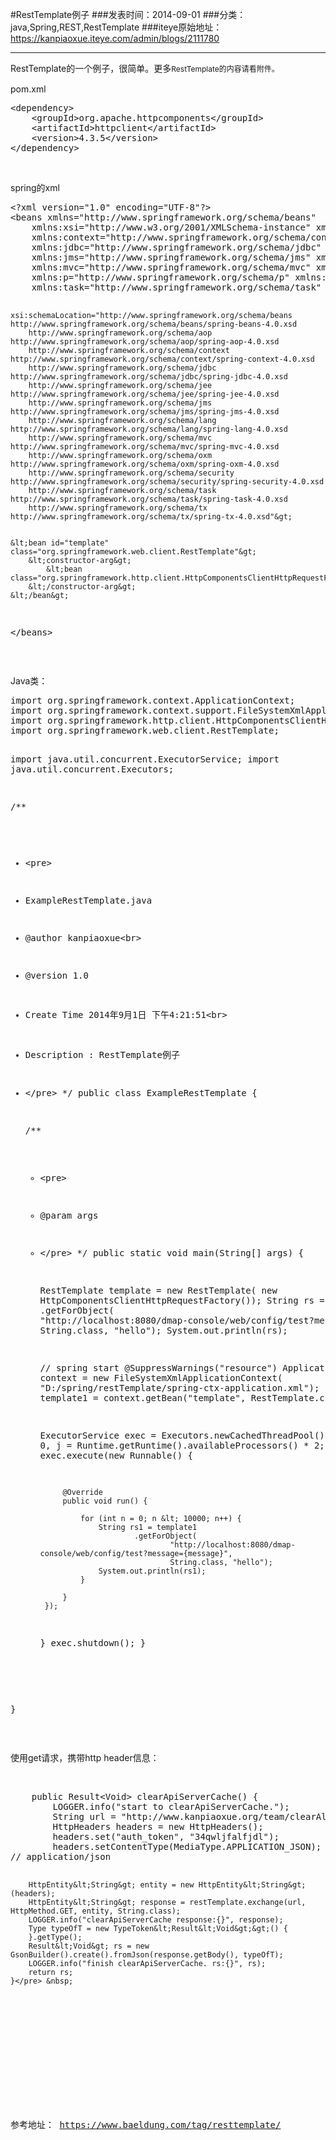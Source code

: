 #RestTemplate例子
###发表时间：2014-09-01
###分类：java,Spring,REST,RestTemplate
###iteye原始地址：<a href="https://kanpiaoxue.iteye.com/admin/blogs/2111780" target="_blank">https://kanpiaoxue.iteye.com/admin/blogs/2111780</a>

---

<div class="iteye-blog-content-contain" style="font-size: 14px;"> 
 <p>RestTemplate的一个例子，很简单。更多<span style="font-size: 12px; line-height: 1.5;">RestTemplate</span><span style="font-size: 12px; line-height: 1.5;">的内容请看附件。</span></p> 
 <p>pom.xml</p> 
 <pre name="code" class="java">&lt;dependency&gt;
	&lt;groupId&gt;org.apache.httpcomponents&lt;/groupId&gt;
	&lt;artifactId&gt;httpclient&lt;/artifactId&gt;
	&lt;version&gt;4.3.5&lt;/version&gt;
&lt;/dependency&gt;</pre> 
 <p>&nbsp;</p> 
 <p>spring的xml</p> 
 <pre name="code" class="xml">&lt;?xml version="1.0" encoding="UTF-8"?&gt;
&lt;beans xmlns="http://www.springframework.org/schema/beans"
	xmlns:xsi="http://www.w3.org/2001/XMLSchema-instance" xmlns:aop="http://www.springframework.org/schema/aop"
	xmlns:context="http://www.springframework.org/schema/context"
	xmlns:jdbc="http://www.springframework.org/schema/jdbc" xmlns:jee="http://www.springframework.org/schema/jee"
	xmlns:jms="http://www.springframework.org/schema/jms" xmlns:lang="http://www.springframework.org/schema/lang"
	xmlns:mvc="http://www.springframework.org/schema/mvc" xmlns:oxm="http://www.springframework.org/schema/oxm"
	xmlns:p="http://www.springframework.org/schema/p" xmlns:sec="http://www.springframework.org/schema/security"
	xmlns:task="http://www.springframework.org/schema/task" xmlns:tx="http://www.springframework.org/schema/tx"

	xsi:schemaLocation="http://www.springframework.org/schema/beans http://www.springframework.org/schema/beans/spring-beans-4.0.xsd
		http://www.springframework.org/schema/aop http://www.springframework.org/schema/aop/spring-aop-4.0.xsd
		http://www.springframework.org/schema/context http://www.springframework.org/schema/context/spring-context-4.0.xsd
		http://www.springframework.org/schema/jdbc http://www.springframework.org/schema/jdbc/spring-jdbc-4.0.xsd
		http://www.springframework.org/schema/jee http://www.springframework.org/schema/jee/spring-jee-4.0.xsd
		http://www.springframework.org/schema/jms http://www.springframework.org/schema/jms/spring-jms-4.0.xsd
		http://www.springframework.org/schema/lang http://www.springframework.org/schema/lang/spring-lang-4.0.xsd
		http://www.springframework.org/schema/mvc http://www.springframework.org/schema/mvc/spring-mvc-4.0.xsd
		http://www.springframework.org/schema/oxm http://www.springframework.org/schema/oxm/spring-oxm-4.0.xsd
		http://www.springframework.org/schema/security http://www.springframework.org/schema/security/spring-security-4.0.xsd
		http://www.springframework.org/schema/task http://www.springframework.org/schema/task/spring-task-4.0.xsd
		http://www.springframework.org/schema/tx http://www.springframework.org/schema/tx/spring-tx-4.0.xsd"&gt;


	&lt;bean id="template" class="org.springframework.web.client.RestTemplate"&gt;
		&lt;constructor-arg&gt;
			&lt;bean class="org.springframework.http.client.HttpComponentsClientHttpRequestFactory"/&gt;
		&lt;/constructor-arg&gt;
	&lt;/bean&gt;

	
&lt;/beans&gt;
</pre> 
 <p>&nbsp;</p> 
 <p>Java类：</p> 
 <pre name="code" class="java">import org.springframework.context.ApplicationContext;
import org.springframework.context.support.FileSystemXmlApplicationContext;
import org.springframework.http.client.HttpComponentsClientHttpRequestFactory;
import org.springframework.web.client.RestTemplate;

import java.util.concurrent.ExecutorService;
import java.util.concurrent.Executors;

/**
 * &lt;pre&gt;
 * ExampleRestTemplate.java
 * @author kanpiaoxue&lt;br&gt;
 * @version 1.0
 * Create Time 2014年9月1日 下午4:21:51&lt;br&gt;
 * Description : RestTemplate例子
 * &lt;/pre&gt;
 */
public class ExampleRestTemplate {

    /**
     * &lt;pre&gt;
     * @param args
     * &lt;/pre&gt;
     */
    public static void main(String[] args) {

        RestTemplate template = new RestTemplate(
                new HttpComponentsClientHttpRequestFactory());
        String rs = template
                .getForObject(
                        "http://localhost:8080/dmap-console/web/config/test?message={message}",
                        String.class, "hello");
        System.out.println(rs);

        // spring start
        @SuppressWarnings("resource")
        ApplicationContext context = new FileSystemXmlApplicationContext(
                "D:/spring/restTemplate/spring-ctx-application.xml");
        final RestTemplate template1 = context.getBean("template",
                RestTemplate.class);

        ExecutorService exec = Executors.newCachedThreadPool();
        for (int i = 0, j = Runtime.getRuntime().availableProcessors() * 2; i &lt; j; i++) {
            exec.execute(new Runnable() {

                @Override
                public void run() {

                    for (int n = 0; n &lt; 10000; n++) {
                        String rs1 = template1
                                .getForObject(
                                        "http://localhost:8080/dmap-console/web/config/test?message={message}",
                                        String.class, "hello");
                        System.out.println(rs1);
                    }

                }
            });
        }
        exec.shutdown();
    }

}</pre> 
 <p>&nbsp;</p> 
 <p>使用get请求，携带http header信息：</p> 
 <p>&nbsp;</p> 
 <pre name="code" class="java">    public Result&lt;Void&gt; clearApiServerCache() {
        LOGGER.info("start to clearApiServerCache.");
        String url = "http://www.kanpiaoxue.org/team/clearAllTeamCache";        
        HttpHeaders headers = new HttpHeaders();
        headers.set("auth_token", "34qwljfalfjdl");
        headers.setContentType(MediaType.APPLICATION_JSON);
// application/json

        HttpEntity&lt;String&gt; entity = new HttpEntity&lt;String&gt;(headers);
        HttpEntity&lt;String&gt; response = restTemplate.exchange(url, HttpMethod.GET, entity, String.class);
        LOGGER.info("clearApiServerCache response:{}", response);
        Type typeOfT = new TypeToken&lt;Result&lt;Void&gt;&gt;() {
        }.getType();
        Result&lt;Void&gt; rs = new GsonBuilder().create().fromJson(response.getBody(), typeOfT);
        LOGGER.info("finish clearApiServerCache. rs:{}", rs);
        return rs;
    }</pre> &nbsp; 
 <p>&nbsp;</p> 
 <p>&nbsp;</p> 
 <p>参考地址：&nbsp;<a href="https://www.baeldung.com/tag/resttemplate/">https://www.baeldung.com/tag/resttemplate/</a></p> 
</div>